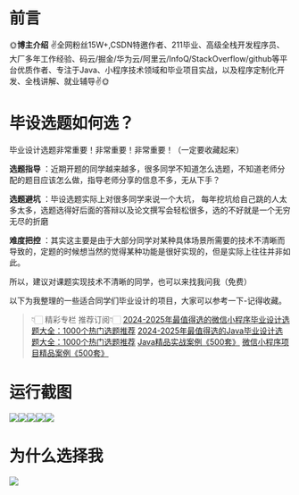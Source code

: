 # 前言

🌞**博主介绍**
✌全网粉丝15W+,CSDN特邀作者、211毕业、高级全栈开发程序员、大厂多年工作经验、码云/掘金/华为云/阿里云/InfoQ/StackOverflow/github等平台优质作者、专注于Java、小程序技术领域和毕业项目实战，以及程序定制化开发、全栈讲解、就业辅导✌🌞

# 毕设选题如何选？

毕业设计选题非常重要！非常重要！非常重要！（一定要收藏起来）

**选题指导** ：近期开题的同学越来越多，很多同学不知道怎么选题，不知道老师分配的题目应该怎么做，指导老师分享的信息不多，无从下手？

**选题避坑** ：毕设选题实际上对很多同学来说一个大坑，
每年挖坑给自己跳的人太多太多，选题选得好后面的答辩以及论文撰写会轻松很多，选的不好就是一个无穷无尽的折磨

**难度把控** ：其实这主要是由于大部分同学对某种具体场景所需要的技术不清晰而导致的，定题的时候想当然的觉得某种功能是很好实现的，但是实际上往往并非如此。

所以，建议对课题实现技术不清晰的同学，也可以来找我问我（免费）

以下为我整理的一些适合同学们毕业设计的项目，大家可以参考一下-记得收藏。

> 👇🏻 精彩专栏 推荐订阅👇🏻
> [2024-2025年最值得选的微信小程序毕业设计选题大全：1000个热门选题推荐](https://www.yuque.com/cxycsx/bve3ul)
> [2024-2025年最值得选的Java毕业设计选题大全：1000个热门选题推荐](https://www.yuque.com/cxycsx/bve3ul)
> [Java精品实战案例《500套》](https://www.yuque.com/cxycsx/bve3ul)
> [微信小程序项目精品案例《500套》](https://www.yuque.com/cxycsx/bve3ul)

# 运行截图

![](http://www.bysj52.com/uploadfile/ueditor/image/202306/%E6%AF%95%E8%AE%BEweixin073%E6%99%BA%E6%85%A7%E6%97%85%E6%B8%B8%E5%B9%B3%E5%8F%B0%E5%BC%80%E5%8F%91%E5%BE%AE%E4%BF%A1%E5%B0%8F%E7%A8%8B%E5%BA%8F%E6%AF%95%E4%B8%9A%E8%AE%BE%E8%AE%A1/3.png)![](http://www.bysj52.com/uploadfile/ueditor/image/202306/%E6%AF%95%E8%AE%BEweixin073%E6%99%BA%E6%85%A7%E6%97%85%E6%B8%B8%E5%B9%B3%E5%8F%B0%E5%BC%80%E5%8F%91%E5%BE%AE%E4%BF%A1%E5%B0%8F%E7%A8%8B%E5%BA%8F%E6%AF%95%E4%B8%9A%E8%AE%BE%E8%AE%A1/1.png)![](http://www.bysj52.com/uploadfile/ueditor/image/202306/%E6%AF%95%E8%AE%BEweixin073%E6%99%BA%E6%85%A7%E6%97%85%E6%B8%B8%E5%B9%B3%E5%8F%B0%E5%BC%80%E5%8F%91%E5%BE%AE%E4%BF%A1%E5%B0%8F%E7%A8%8B%E5%BA%8F%E6%AF%95%E4%B8%9A%E8%AE%BE%E8%AE%A1/5.png)![](http://www.bysj52.com/uploadfile/ueditor/image/202306/%E6%AF%95%E8%AE%BEweixin073%E6%99%BA%E6%85%A7%E6%97%85%E6%B8%B8%E5%B9%B3%E5%8F%B0%E5%BC%80%E5%8F%91%E5%BE%AE%E4%BF%A1%E5%B0%8F%E7%A8%8B%E5%BA%8F%E6%AF%95%E4%B8%9A%E8%AE%BE%E8%AE%A1/2.png)![](http://www.bysj52.com/uploadfile/ueditor/image/202306/%E6%AF%95%E8%AE%BEweixin073%E6%99%BA%E6%85%A7%E6%97%85%E6%B8%B8%E5%B9%B3%E5%8F%B0%E5%BC%80%E5%8F%91%E5%BE%AE%E4%BF%A1%E5%B0%8F%E7%A8%8B%E5%BA%8F%E6%AF%95%E4%B8%9A%E8%AE%BE%E8%AE%A1/4.png)

# 为什么选择我

![](http://upload.cxycsx.vip/%E6%9C%AA%E5%91%BD%E5%90%8D__2024-09-06+10_52_44.jpg)

